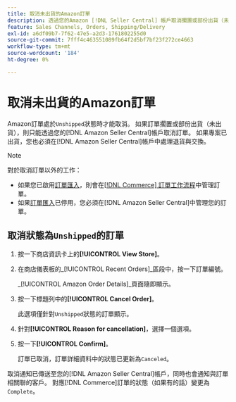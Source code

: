 ```yaml
---
title: 取消未出貨的Amazon訂單
description: 透過您的Amazon [!DNL Seller Central] 帳戶取消擱置或部份出貨（未出貨）的訂單。
feature: Sales Channels, Orders, Shipping/Delivery
exl-id: a6df09b7-7f62-47e5-a2d3-1761802255d0
source-git-commit: 7fff4c463551089fb64f2d5bf7bf23f272ce4663
workflow-type: tm+mt
source-wordcount: '184'
ht-degree: 0%

---
```


# 取消未出貨的Amazon訂單

Amazon訂單處於`Unshipped`狀態時才能取消。 如果訂單擱置或部份出貨（未出貨），則只能透過您的[!DNL Amazon Seller Central]帳戶取消訂單。 如果專案已出貨，您也必須在[!DNL Amazon Seller Central]帳戶中處理退貨與交換。

>[!NOTE]
>
>對於取消訂單以外的工作：
>
>- 如果您已啟用[訂單匯入](./order-settings.md)，則會在[[!DNL Commerce] 訂單工作流程](https://experienceleague.adobe.com/docs/commerce-admin/stores-sales/order-management/orders/orders.html)中管理訂單。
>- 如果[訂單匯入](./order-settings.md)已停用，您必須在[!DNL Amazon Seller Central]中管理您的訂單。

## 取消狀態為`Unshipped`的訂單

1. 按一下商店資訊卡上的&#x200B;**[!UICONTROL View Store]**。

1. 在商店儀表板的&#x200B;_[!UICONTROL Recent Orders]_區段中，按一下訂單編號。

   _[!UICONTROL Amazon Order Details]_頁面隨即顯示。

1. 按一下標題列中的&#x200B;**[!UICONTROL Cancel Order]**。

   此選項僅針對`Unshipped`狀態的訂單顯示。

1. 針對&#x200B;**[!UICONTROL Reason for cancellation]**，選擇一個選項。

1. 按一下&#x200B;**[!UICONTROL Confirm]**。

   訂單已取消，訂單詳細資料中的狀態已更新為`Canceled`。

取消通知已傳送至您的[!DNL Amazon Seller Central]帳戶，同時也會通知與訂單相關聯的客戶。 對應[!DNL Commerce]訂單的狀態（如果有的話）變更為`Complete`。
